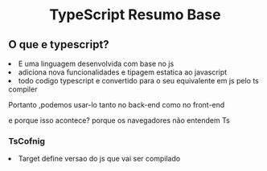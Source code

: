 <h1 align="center"> TypeScript Resumo Base

<h2> O que e typescript?</h2>
<li>E uma linguagem desenvolvida com base no js
<li>adiciona nova funcionalidades e tipagem estatica ao javascript
<li> todo codigo typescript e convertido para o seu equivalente em js pelo ts compiler
<p> Portanto ,podemos usar-lo tanto no back-end como no front-end
<p> e porque isso acontece? porque os navegadores não entendem Ts


<h3> TsCofnig </h3>

<li> Target define versao do js que vai ser compilado
